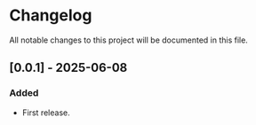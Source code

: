 # Changelog

All notable changes to this project will be documented in this file.

## [0.0.1] - 2025-06-08

### Added

- First release.
